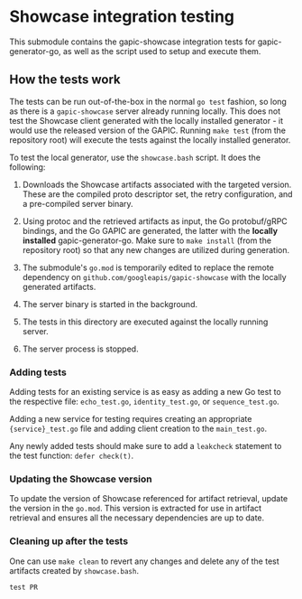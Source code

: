 # Showcase integration testing

This submodule contains the gapic-showcase integration tests for
gapic-generator-go, as well as the script used to setup and execute them.

## How the tests work

The tests can be run out-of-the-box in the normal `go test` fashion, so long as
there is a `gapic-showcase` server already running locally. This does not test
the Showcase client generated with the locally installed generator - it would
use the released version of the GAPIC. Running `make test` (from the repository
root) will execute the tests against the locally installed generator.

To test the local generator, use the `showcase.bash` script. It does the
following:

1. Downloads the Showcase artifacts associated with the targeted version.
These are the compiled proto descriptor set, the retry configuration, and a
pre-compiled server binary.

1. Using protoc and the retrieved artifacts as input, the Go protobuf/gRPC
bindings, and the Go GAPIC are generated, the latter with the **locally
installed** gapic-generator-go. Make sure to `make install` (from the repository
root) so that any new changes are utilized during generation.

1. The submodule's `go.mod` is temporarily edited to replace the remote
dependency on `github.com/googleapis/gapic-showcase` with the locally generated
artifacts.

1. The server binary is started in the background.

1. The tests in this directory are executed against the locally running server.

1. The server process is stopped.

### Adding tests

Adding tests for an existing service is as easy as adding a new Go test to the
respective file: `echo_test.go`, `identity_test.go`, or `sequence_test.go`.

Adding a new service for testing requires creating an appropriate
`{service}_test.go` file and adding client creation to the `main_test.go`.

Any newly added tests should make sure to add a `leakcheck` statement to the
test function: `defer check(t)`.

### Updating the Showcase version

To update the version of Showcase referenced for artifact retrieval, update the
version in the `go.mod`. This version is extracted for use in artifact retrieval
and ensures all the necessary dependencies are up to date.

### Cleaning up after the tests

One can use `make clean` to revert any changes and delete any of the test
artifacts created by `showcase.bash`.

`test PR`